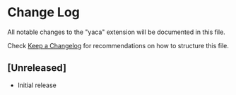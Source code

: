 # Change Log

All notable changes to the "yaca" extension will be documented in this file.

Check [Keep a Changelog](http://keepachangelog.com/) for recommendations on how to structure this file.

## [Unreleased]

- Initial release